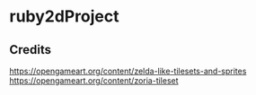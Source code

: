 # ruby2dProject
## Credits
https://opengameart.org/content/zelda-like-tilesets-and-sprites
https://opengameart.org/content/zoria-tileset